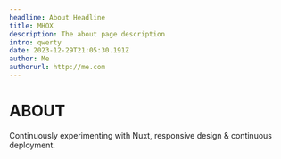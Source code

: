 ```yaml
---
headline: About Headline
title: MHOX
description: The about page description
intro: qwerty
date: 2023-12-29T21:05:30.191Z
author: Me
authorurl: http://me.com
---
```


# ABOUT

Continuously experimenting with Nuxt, responsive design & continuous deployment.
